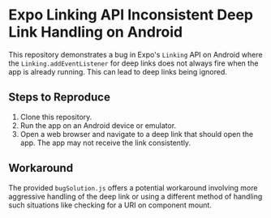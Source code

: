 # Expo Linking API Inconsistent Deep Link Handling on Android

This repository demonstrates a bug in Expo's `Linking` API on Android where the `Linking.addEventListener` for deep links does not always fire when the app is already running.  This can lead to deep links being ignored.

## Steps to Reproduce

1. Clone this repository.
2. Run the app on an Android device or emulator.
3. Open a web browser and navigate to a deep link that should open the app.  The app may not receive the link consistently.

## Workaround

The provided `bugSolution.js` offers a potential workaround involving more aggressive handling of the deep link or using a different method of handling such situations like checking for a URI on component mount.